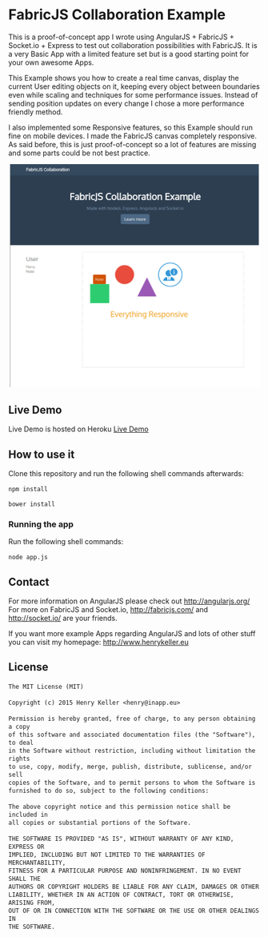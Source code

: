# FabricJS Collaboration Example

This is a proof-of-concept app I wrote using AngularJS + FabricJS + Socket.io + Express to test out collaboration possibilities with FabricJS.
It is a very Basic App with a limited feature set but is a good starting point for your own awesome Apps.

This Example shows you how to create a real time canvas, display the current User editing objects on it, keeping every object between boundaries even while scaling and techniques for some performance issues. Instead of sending position updates on every change I chose a more performance friendly method.

I also implemented some Responsive features, so this Example should run fine on mobile devices. I made the FabricJS canvas completely responsive. As said before, this is just proof-of-concept so a lot of features are missing and some parts could be not best practice.

![alt text](screenshots/main_screen.jpg "Main Screen")

## Live Demo
Live Demo is hosted on Heroku
[Live Demo](https://fabricjs-collaboration.herokuapp.com/)

## How to use it

Clone this repository and run the following shell commands afterwards:

```shell
npm install
```

```shell
bower install
```

### Running the app

Run the following shell commands:

```shell
node app.js
```

## Contact

For more information on AngularJS please check out http://angularjs.org/
For more on FabricJS and Socket.io, http://fabricjs.com/ and http://socket.io/ are
your friends.

If you want more example Apps regarding AngularJS and lots of other stuff you can visit my homepage:
http://www.henrykeller.eu

## License

    The MIT License (MIT)

    Copyright (c) 2015 Henry Keller <henry@inapp.eu>

    Permission is hereby granted, free of charge, to any person obtaining a copy
    of this software and associated documentation files (the "Software"), to deal
    in the Software without restriction, including without limitation the rights
    to use, copy, modify, merge, publish, distribute, sublicense, and/or sell
    copies of the Software, and to permit persons to whom the Software is
    furnished to do so, subject to the following conditions:

    The above copyright notice and this permission notice shall be included in
    all copies or substantial portions of the Software.

    THE SOFTWARE IS PROVIDED "AS IS", WITHOUT WARRANTY OF ANY KIND, EXPRESS OR
    IMPLIED, INCLUDING BUT NOT LIMITED TO THE WARRANTIES OF MERCHANTABILITY,
    FITNESS FOR A PARTICULAR PURPOSE AND NONINFRINGEMENT. IN NO EVENT SHALL THE
    AUTHORS OR COPYRIGHT HOLDERS BE LIABLE FOR ANY CLAIM, DAMAGES OR OTHER
    LIABILITY, WHETHER IN AN ACTION OF CONTRACT, TORT OR OTHERWISE, ARISING FROM,
    OUT OF OR IN CONNECTION WITH THE SOFTWARE OR THE USE OR OTHER DEALINGS IN
    THE SOFTWARE.


